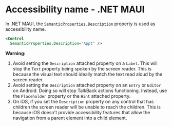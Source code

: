 # Accessibility name - .NET MAUI

In .NET MAUI, the [`SemanticProperties.Description`](https://learn.microsoft.com/en-us/dotnet/api/microsoft.maui.controls.semanticproperties.descriptionproperty#microsoft-maui-controls-semanticproperties-descriptionproperty) property is used as accessibility name.

```xml
<Control 
  SemanticProperties.Description="Appt" />
```

**Warning:**

1. Avoid setting the `Description` attached property on a `Label`. This will stop the `Text` property being spoken by the screen reader. This is because the visual text should ideally match the text read aloud by the screen reader.
2. Avoid setting the `Description` attached property on an `Entry` or `Editor` on Android. Doing so will stop TalkBack actions functioning. Instead, use the `Placeholder` property or the `Hint` attached property.
3. On iOS, if you set the `Description` property on any control that has children the screen reader will be unable to reach the children. This is because iOS doesn't provide accessibility features that allow the navigation from a parent element into a child element.
